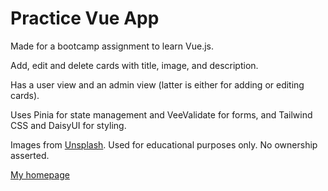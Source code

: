 # Practice Vue App

Made for a bootcamp assignment to learn Vue.js.

Add, edit and delete cards with title, image, and description.

Has a user view and an admin view (latter is either for adding or editing cards).

Uses Pinia for state management and VeeValidate for forms, and Tailwind CSS and DaisyUI for styling.

Images from [Unsplash](https://unsplash.com/). Used for educational purposes only. No ownership asserted.

[My homepage](https://www.niamhdoyle.dev/)
